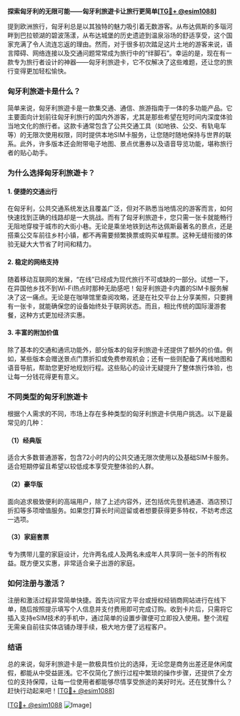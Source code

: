**探索匈牙利的无限可能——匈牙利旅遊卡让旅行更简单[[TG💪+ @esim1088](https://t.me/s/esim1088)]**

提到欧洲旅行，匈牙利总是以其独特的魅力吸引着无数游客。从布达佩斯的多瑙河畔到巴拉顿湖的碧波荡漾，从布达城堡的历史遗迹到温泉浴场的舒适享受，这个国家充满了令人流连忘返的理由。然而，对于很多初次踏足这片土地的游客来说，语言障碍、网络连接以及交通问题常常成为旅行中的“绊脚石”。幸运的是，现在有一款专为旅行者设计的神器——匈牙利旅遊卡，它不仅解决了这些难题，还让您的旅行变得更加轻松愉快。

### 匈牙利旅遊卡是什么？

简单来说，匈牙利旅遊卡是一款集交通、通信、旅游指南于一体的多功能产品。它主要面向计划前往匈牙利旅行的国内外游客，尤其是那些希望在短时间内深度体验当地文化的旅行者。这款卡通常包含了公共交通工具（如地铁、公交、有轨电车等）的无限次使用权限，同时提供本地SIM卡服务，让您随时随地保持与世界的联系。此外，许多版本还会附带电子地图、景点优惠券以及语音导览功能，堪称旅行者的贴心助手。

### 为什么选择匈牙利旅遊卡？

#### 1. **便捷的交通出行**
在匈牙利，公共交通系统发达且覆盖广泛，但对不熟悉当地情况的游客而言，如何快速找到正确的线路却是一大挑战。而有了匈牙利旅遊卡，您只需一张卡就能畅行无阻地穿梭于城市的大街小巷。无论是乘坐地铁到达布达佩斯最著名的景点，还是搭乘公交车前往乡村小镇，都不再需要频繁换票或购买单程票。这种无缝衔接的体验无疑大大节省了时间和精力。

#### 2. **稳定的网络支持**
随着移动互联网的发展，“在线”已经成为现代旅行不可或缺的一部分。试想一下，在异国他乡找不到Wi-Fi热点时那种无助感吧！匈牙利旅遊卡内置的SIM卡服务解决了这一痛点。无论是在咖啡馆里查阅攻略，还是在社交平台上分享美照，只要拥有一张卡，就能确保您的设备始终处于联网状态。而且，相比传统的国际漫游套餐，这种方式更加经济实惠。

#### 3. **丰富的附加价值**
除了基本的交通和通讯功能外，部分版本的匈牙利旅遊卡还提供了额外的价值。例如，某些版本会赠送景点门票折扣或免费参观机会；还有一些则配备了离线地图和语音导航，帮助您更好地规划行程。这些贴心的设计无疑提升了整体旅行体验，也让每一分钱花得更有意义。

### 不同类型的匈牙利旅遊卡

根据个人需求的不同，市场上存在多种类型的匈牙利旅遊卡供用户挑选。以下是最常见的几种：

#### （1）经典版
适合大多数普通游客，包含72小时内的公共交通无限次使用以及基础SIM卡服务。适合短期停留且希望以较低成本享受完整体验的人群。

#### （2）豪华版
面向追求极致便利的高端用户，除了上述内容外，还包括优先登机通道、酒店预订折扣等多项增值服务。如果您打算长时间逗留或者想要获得更多特权，不妨考虑这一选项。

#### （3）家庭套票
专为携带儿童的家庭设计，允许两名成人及两名未成年人共享同一张卡的所有权益。既方便又实惠，非常适合亲子出游的家庭。

### 如何注册与激活？

注册和激活过程非常简单快捷。首先访问官方平台或授权经销商网站进行在线下单，随后按照提示填写个人信息并支付费用即可完成订购。收到卡片后，只需将它插入支持eSIM技术的手机中，通过简单的设置步骤便可立即投入使用。整个流程无需亲自前往实体店铺办理手续，极大地方便了远程客户。

### 结语

总的来说，匈牙利旅遊卡是一款极具性价比的选择，无论您是商务出差还是休闲度假，都能从中受益匪浅。它不仅简化了旅行过程中繁琐的操作步骤，还提供了全方位的支持保障，让每一位使用者都能够尽情享受旅途的美好时光。还在犹豫什么？赶快行动起来吧！[[TG💪+ @esim1088](https://t.me/s/esim1088)]

[[TG💪+ @esim1088](https://t.me/s/esim1088) ![Image](https://i.postimg.cc/4NQfJmqS/Snipaste-2025-05-13-00-14-12.png)]